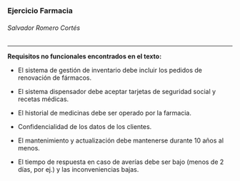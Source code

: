 ### Ejercicio Farmacia

###### Salvador Romero Cortés

---

**Requisitos no funcionales encontrados en el texto:**

* El sistema de gestión de inventario debe incluir los pedidos de renovación de fármacos.

* El sistema dispensador debe aceptar tarjetas de seguridad social y recetas médicas. 

* El historial de medicinas debe ser operado por la farmacia.

* Confidencialidad de los datos de los clientes.

* El mantenimiento y actualización debe mantenerse durante 10 años al menos.

* El tiempo de respuesta en caso de averías debe ser bajo (menos de 2 días, por ej.) y las inconveniencias bajas.


